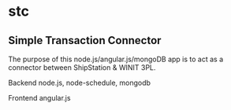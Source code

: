 # stc
Simple Transaction Connector
-----
The purpose of this node.js/angular.js/mongoDB app is to act as a connector between ShipStation & WINIT 3PL. 

Backend
node.js, node-schedule, mongodb

Frontend
angular.js

